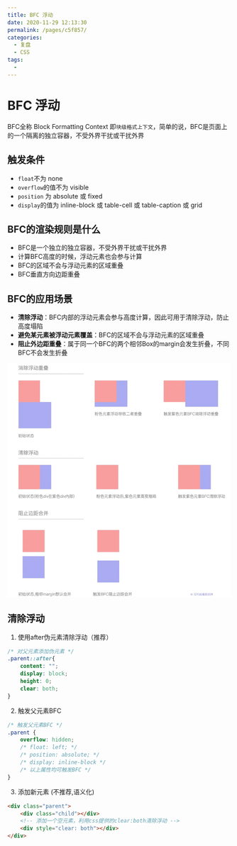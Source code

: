 ```yaml
---
title: BFC 浮动
date: 2020-11-29 12:13:30
permalink: /pages/c5f857/
categories: 
  - 复盘
  - CSS
tags: 
  - 
---
```

# BFC 浮动

BFC全称 Block Formatting Context 即`块级格式上下文`，简单的说，BFC是页面上的一个隔离的独立容器，不受外界干扰或干扰外界

## 触发条件

- `float`不为 none
- `overflow`的值不为 visible
- `position` 为 absolute 或 fixed
- `display`的值为 inline-block 或 table-cell 或 table-caption 或 grid

## BFC的渲染规则是什么

- BFC是一个独立的独立容器，不受外界干扰或干扰外界
- 计算BFC高度的时候，浮动元素也会参与计算
- BFC的区域不会与浮动元素的区域重叠
- BFC垂直方向边距重叠

## BFC的应用场景

- **清除浮动**：BFC内部的浮动元素会参与高度计算，因此可用于清除浮动，防止高度塌陷
- **避免某元素被浮动元素覆盖**：BFC的区域不会与浮动元素的区域重叠
- **阻止外边距重叠**：属于同一个BFC的两个相邻Box的margin会发生折叠，不同BFC不会发生折叠

![](./../img/bfc.png)


## 清除浮动

1. 使用after伪元素清除浮动（推荐）
```css
/* 对父元素添加伪元素 */
.parent::after{
    content: "";
    display: block;
    height: 0;
    clear: both;
}
```

2. 触发父元素BFC

```css
/* 触发父元素BFC */
.parent {
    overflow: hidden;
    /* float: left; */
    /* position: absolute; */
    /* display: inline-block */
    /* 以上属性均可触发BFC */
}
```

3. 添加新元素 (不推荐,语义化)

```html
<div class="parent">
    <div class="child"></div>
    <!-- 添加一个空元素，利用css提供的clear:both清除浮动 -->
    <div style="clear: both"></div>
</div>  
```